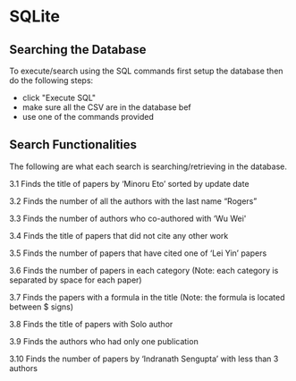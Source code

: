 # SQLite
## Searching the Database
To execute/search using the SQL commands first setup the database then do the following steps:
- click "Execute SQL"
- make sure all the CSV are in the database bef
- use one of the commands provided
## Search Functionalities
The following are what each search is searching/retrieving in the database. 

3.1 Finds the title of papers by ‘Minoru Eto’ sorted by update date

3.2 Finds the number of all the authors with the last name “Rogers”

3.3 Finds the number of authors who co-authored with ‘Wu Wei'

3.4 Finds the title of papers that did not cite any other work

3.5 Finds the number of papers that have cited one of ‘Lei Yin’ papers

3.6 Finds the number of papers in each category (Note: each category is separated by space for each paper)

3.7 Finds the papers with a formula in the title (Note: the formula is located between $ signs)

3.8 Finds the title of papers with Solo author

3.9 Finds the authors who had only one publication

3.10 Finds the number of papers by ‘Indranath Sengupta’ with less than 3 authors


